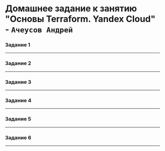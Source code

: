# Домашнее задание к занятию  "Основы Terraform. Yandex Cloud" - `Ачеусов Андрей`

### Задание 1




---



### Задание 2




---

### Задание 3




---

### Задание 4




---

### Задание 5




---

### Задание 6




---

